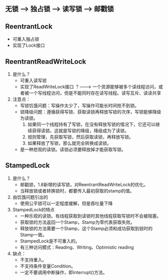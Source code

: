 ## 无锁 --> 独占锁 --> 读写锁 --> 邮戳锁
## ReentrantLock
* 可重入独占锁
* 实现了Lock接口
## ReentrantReadWriteLock
1. 是什么？
    * 可重入读写锁
    * 实现了ReadWriteLock接口 ？---> 一个资源能够被多个读线程访问，或者被一个写线程访问，但是不能同时存在读写线程。读写互斥、读读共享
2. 注意点：
    * 写锁饥饿问题：写操作太少了，写操作可能长时间抢不到锁。
    * 锁降级问题：遵循获得写锁、获取读锁再释放写锁的次序，写锁能够降级为读锁。
        1. 如果同一个线程持有了写锁，在没有释放写锁的情况下，它还可以继续获得读锁。这就是写锁的降级，降级成为了读锁。
        2. 规则管理，先获取写锁，然后获取读锁，再释放写锁。
        3. 如果释放了写锁，那么就完全转换成读锁。
    * 是一种悲观的读锁。读锁必须要释放掉才能获取写锁。
## StampedLock
1. 是什么？
    * 邮戳锁，1.8新增的读写锁，对ReentrantReadWriteLock的优化。
    * 当释放锁或者转换锁时，都要传入最初获取的stamp的值。
2. 由饥饿问题引出的
    * 使用公平锁可以一定程度缓解，但是吞吐量下降
3. StampedLock的特点
    * 一种乐观的读锁。有线程获取到读锁时其他线程获取写锁时不会被阻塞。
    * 获取锁的方法返回一个Stamp，Stamp为零代表获取失败。
    * 释放锁的方法需要一个Stamp，这个Stamp必须和成功获取到锁时的Stamp一致。
    * StampedLock是不可重入的。
    * 有三种访问模式：Reading、Writing、Optimistic reading
4. 缺点：
    * 不支持重入。
    * 不支持条件变量Condition。
    * 一定不要调用中断操作，即interrupt()方法。


